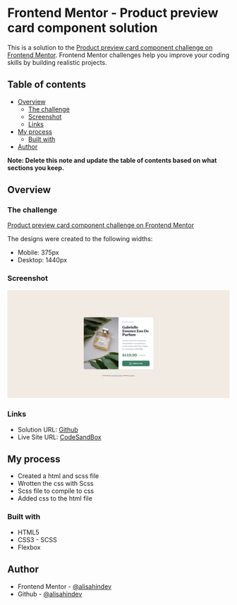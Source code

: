 # Frontend Mentor - Product preview card component solution

This is a solution to the [Product preview card component challenge on Frontend Mentor](https://www.frontendmentor.io/challenges/product-preview-card-component-GO7UmttRfa). Frontend Mentor challenges help you improve your coding skills by building realistic projects.

## Table of contents

- [Overview](#overview)
  - [The challenge](#the-challenge)
  - [Screenshot](#screenshot)
  - [Links](#links)
- [My process](#my-process)
  - [Built with](#built-with)
- [Author](#author)

**Note: Delete this note and update the table of contents based on what sections you keep.**

## Overview

### The challenge

[Product preview card component challenge on Frontend Mentor](https://www.frontendmentor.io/challenges/product-preview-card-component-GO7UmttRfa)

The designs were created to the following widths:

- Mobile: 375px
- Desktop: 1440px

### Screenshot

![ScreenShot](./images/ScreenShot-1.png)

### Links

- Solution URL: [Github](https://github.com/alisahindev/frontendMentor-challange-1/tree/main/Product%20preview%20card%20component#if-you-want-to-see-live-site-of-this-project-please-visit)
- Live Site URL: [CodeSandBox](https://codesandbox.io/s/wglt4s)

## My process

- Created a html and scss file
- Wrotten the css with Scss
- Scss file to compile to css
- Added css to the html file

### Built with

- HTML5
- CSS3 - SCSS
- Flexbox

## Author

- Frontend Mentor - [@alisahindev](https://www.frontendmentor.io/profile/alisahindev)
- Github - [@alisahindev](https://www.github.com/alisahindev)
